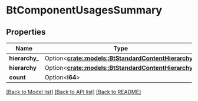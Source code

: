 # BtComponentUsagesSummary

## Properties

Name | Type | Description | Notes
------------ | ------------- | ------------- | -------------
**hierarchy_** | Option<[**crate::models::BtStandardContentHierarchy**](BTStandardContentHierarchy.md)> |  | [optional]
**hierarchy** | Option<[**crate::models::BtStandardContentHierarchy**](BTStandardContentHierarchy.md)> |  | [optional]
**count** | Option<**i64**> |  | [optional]

[[Back to Model list]](../README.md#documentation-for-models) [[Back to API list]](../README.md#documentation-for-api-endpoints) [[Back to README]](../README.md)


